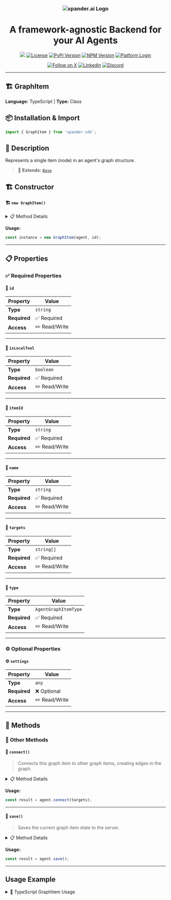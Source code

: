 <h3 align="center">
  <a name="readme-top"></a>
  <picture>
    <source media="(prefers-color-scheme: dark)" srcset="https://assets.xpanderai.io/logo/xpander.ai_dark.png">
    <img
      src="https://assets.xpanderai.io/logo/xpander.ai_light.png"
      style="max-width: 100%; height: auto; width: auto; max-height: 170px;"
      alt="xpander.ai Logo"
    >
  </picture>
</h3>

<div align="center">
  <h1>A framework-agnostic Backend for your AI Agents</h1>

  <a href="https://pepy.tech/projects/xpander-sdk"><img src="https://static.pepy.tech/badge/xpander-sdk/month"></a> 
  <a href="https://github.com/xpander-ai/xpander.ai/blob/main/LICENSE"><img src="https://img.shields.io/github/license/xpander-ai/xpander.ai" alt="License"></a> <a href="https://pypi.org/project/xpander-sdk"><img src="https://img.shields.io/pypi/v/xpander-sdk" alt="PyPI Version"></a> <a href="https://npmjs.com/package/xpander-sdk"><img src="https://img.shields.io/npm/v/xpander-sdk" alt="NPM Version"></a> <a href="https://app.xpander.ai"><img src="https://img.shields.io/badge/platform-login-30a46c" alt="Platform Login"></a>
</div>

<div align="center">
  <p align="center">
<a href="https://x.com/xpander_ai"><img src="https://img.shields.io/badge/Follow%20on%20X-000000?style=for-the-badge&logo=x&logoColor=white" alt="Follow on X" /></a> <a href="https://www.linkedin.com/company/xpander-ai"><img src="https://img.shields.io/badge/Follow%20on%20LinkedIn-0077B5?style=for-the-badge&logo=linkedin&logoColor=white" alt="LinkedIn" /></a> <a href="https://discord.gg/CUcp4WWh5g"><img src="https://img.shields.io/badge/Join%20our%20Discord-5865F2?style=for-the-badge&logo=discord&logoColor=white" alt="Discord" /></a>
  </p>
</div>

---

## 🏗️ GraphItem

**Language:** TypeScript | **Type:** Class

## 📦 Installation & Import

```typescript
import { GraphItem } from 'xpander-sdk';
```

## 📖 Description

Represents a single item (node) in an agent's graph structure.

> 🔗 **Extends:** [`Base`](Base.md)

## 🏗️ Constructor

#### 🏗️ `new GraphItem()`

<details>
<summary>📋 Method Details</summary>

**Parameters:**

| Parameter | Type | Required | Description |
|-----------|------|----------|-------------|
| `agent` | `Agent` | ✅ | No description |
| `id` | `string` | ❌ | No description |
| `itemId` | `string` | ❌ | No description |
| `name` | `string` | ❌ | No description |
| `type` | `AgentGraphItemType` | ❌ | No description |
| `isLocalTool` | `boolean` | ❌ | No description |
| `targets` | `string[]` | ❌ | No description |
| `settings` | `any` | ❌ | No description |

</details>

**Usage:**

```typescript
const instance = new GraphItem(agent, id);
```

---

## 📋 Properties

### ✅ Required Properties

#### 📝 `id`

| Property | Value |
|----------|-------|
| **Type** | `string` |
| **Required** | ✅ Required |
| **Access** | ✏️ Read/Write |

---

#### 📝 `isLocalTool`

| Property | Value |
|----------|-------|
| **Type** | `boolean` |
| **Required** | ✅ Required |
| **Access** | ✏️ Read/Write |

---

#### 📝 `itemId`

| Property | Value |
|----------|-------|
| **Type** | `string` |
| **Required** | ✅ Required |
| **Access** | ✏️ Read/Write |

---

#### 📝 `name`

| Property | Value |
|----------|-------|
| **Type** | `string` |
| **Required** | ✅ Required |
| **Access** | ✏️ Read/Write |

---

#### 📝 `targets`

| Property | Value |
|----------|-------|
| **Type** | `string[]` |
| **Required** | ✅ Required |
| **Access** | ✏️ Read/Write |

---

#### 📝 `type`

| Property | Value |
|----------|-------|
| **Type** | `AgentGraphItemType` |
| **Required** | ✅ Required |
| **Access** | ✏️ Read/Write |

---

### ⚙️ Optional Properties

#### ⚙️ `settings`

| Property | Value |
|----------|-------|
| **Type** | `any` |
| **Required** | ❌ Optional |
| **Access** | ✏️ Read/Write |

---

## 🔧 Methods

### 🔄 Other Methods

#### 🔗 `connect()`

> Connects this graph item to other graph items, creating edges in the graph.

<details>
<summary>📋 Method Details</summary>

**Parameters:**

| Parameter | Type | Required | Description |
|-----------|------|----------|-------------|
| `targets` | `GraphItem[]` | ✅ | - The target graph items to connect to. |

**Returns:** `GraphItem`

</details>

**Usage:**

```typescript
const result = agent.connect(targets);
```

---

#### 🔧 `save()`

> Saves the current graph item state to the server.

<details>
<summary>📋 Method Details</summary>

**Returns:** `GraphItem`

</details>

**Usage:**

```typescript
const result = agent.save();
```

---

## Usage Example

<details>
<summary>📝 TypeScript GraphItem Usage</summary>

```typescript
import { GraphItem } from 'xpander-sdk';

// Create GraphItem instance
const graphitem = new GraphItem();


// Access key property: id
const value = graphitem.id;
console.log(`id: ${value}`);



// Call key method: connect
const result = graphitem.connect();
console.log(`Result: ${result}`);


console.log("GraphItem ready!");
```

</details>

